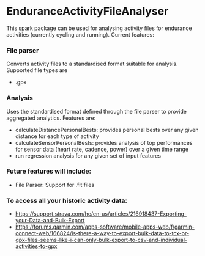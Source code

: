 # EnduranceActivityFileAnalyser

This spark package can be used for analysing activity files for endurance activities (currently cycling and running). Current features:

### File parser
Converts activity files to a standardised format suitable for analysis. Supported file types are
  - .gpx

### Analysis
 Uses the standardised format defined through the file parser to provide aggregated analytics. Features are:
  - calculateDistancePersonalBests: provides personal bests over any given distance for each type of activity
  - calculateSensorPersonalBests: provides analysis of top performances for sensor data (heart rate, cadence, power) over a given time range
  - run regression analysis for any given set of input features

### Future features will include:
  - File Parser: Support for .fit files

### To access all your historic activity data: 
  - https://support.strava.com/hc/en-us/articles/216918437-Exporting-your-Data-and-Bulk-Export
  - https://forums.garmin.com/apps-software/mobile-apps-web/f/garmin-connect-web/166824/is-there-a-way-to-export-bulk-data-to-tcx-or-gpx-files-seems-like-i-can-only-bulk-export-to-csv-and-individual-activities-to-gpx
